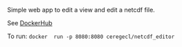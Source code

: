 Simple web app to edit a view and edit a netcdf file.

See [DockerHub](https://hub.docker.com/repository/docker/ceregecl/netcdf_editor)

To run: `docker  run -p 8080:8080 ceregecl/netcdf_editor`